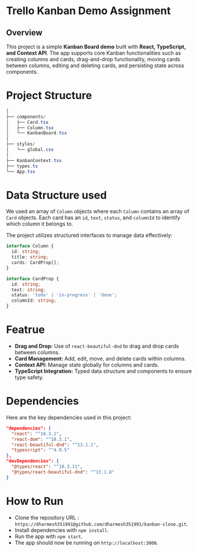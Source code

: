# Trello Kanban Demo Assignment

## Overview

This project is a simple **Kanban Board demo** built with **React, TypeScript, and Context API**. The app supports core Kanban functionalities such as creating columns and cards, drag-and-drop functionality, moving cards between columns, editing and deleting cards, and persisting state across components.


# Project Structure

 ```c# src/
│
├── components/
│   ├── Card.tsx
│   ├── Column.tsx
│   └── KanbanBoard.tsx
│
├── styles/
│   └── global.css
│
├── KanbanContext.tsx
├── types.ts
└── App.tsx
```

# Data Structure used

We used an array of `Column` objects where each `Column` contains an array of `Card` objects. Each card has an `id`, `text`, `status`, and `columnId` to identify which column it belongs to.

The project utilizes structured interfaces to manage data effectively:

```typescript
interface Column {
  id: string;
  title: string;
  cards: CardProp[];
}

interface CardProp {
  id: string;
  text: string;
  status: 'todo' | 'in-progress' | 'done';
  columnId: string;
}
```

# Featrue

- **Drag and Drop:** Use of `react-beautiful-dnd` to drag and drop cards between columns.
- **Card Management:** Add, edit, move, and delete cards within columns.
- **Context API:** Manage state globally for columns and cards.
- **TypeScript Integration:** Typed data structure and components to ensure type safety.

# Dependencies

Here are the key dependencies used in this project:

```json
"dependencies": {
  "react": "^18.3.1",
  "react-dom": "^18.3.1",
  "react-beautiful-dnd": "^13.1.1",
  "typescript": "^4.9.5"
},
"devDependencies": {
  "@types/react": "^18.3.11",
  "@types/react-beautiful-dnd": "^13.1.8"
}
```

# How to Run
- Clone the repository URL : `https://dharmesh351991@github.com/dharmesh351991/kanban-clone.git`.
- Install dependencies with `npm install`.
- Run the app with `npm start`.
- The app should now be running on `http://localhost:3000`.


